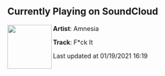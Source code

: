 ## Currently Playing on SoundCloud

[<img align="left" width="100" src="https://i1.sndcdn.com/avatars-O9BmYgNp55LMlqrl-YO3N2Q-t50x50.jpg">](https://soundcloud.com/amnesia-420/fck-it-1)

**Artist**: Amnesia 

**Track**: F*ck It

Last updated at 01/19/2021 16:19
